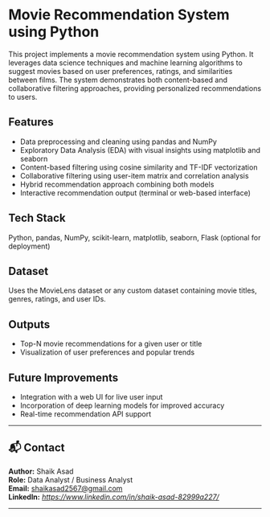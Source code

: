 # Movie Recommendation System using Python

This project implements a movie recommendation system using Python. It leverages data science techniques and machine learning algorithms to suggest movies based on user preferences, ratings, and similarities between films. The system demonstrates both content-based and collaborative filtering approaches, providing personalized recommendations to users.
  
## Features
- Data preprocessing and cleaning using pandas and NumPy
- Exploratory Data Analysis (EDA) with visual insights using matplotlib and seaborn
- Content-based filtering using cosine similarity and TF-IDF vectorization
- Collaborative filtering using user-item matrix and correlation analysis
- Hybrid recommendation approach combining both models
- Interactive recommendation output (terminal or web-based interface)

## Tech Stack
Python, pandas, NumPy, scikit-learn, matplotlib, seaborn, Flask (optional for deployment)

## Dataset
Uses the MovieLens dataset or any custom dataset containing movie titles, genres, ratings, and user IDs.

## Outputs
- Top-N movie recommendations for a given user or title  
- Visualization of user preferences and popular trends  

## Future Improvements
- Integration with a web UI for live user input
- Incorporation of deep learning models for improved accuracy
- Real-time recommendation API support

---

## 📬 Contact
**Author:** Shaik Asad  
**Role:** Data Analyst / Business Analyst  
**Email:** shaikasad2567@gmail.com  
**LinkedIn:** *https://www.linkedin.com/in/shaik-asad-82999a227/*  

---
